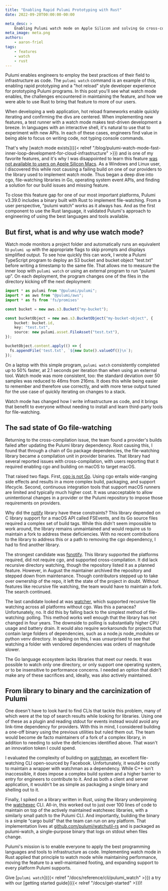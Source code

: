 ```yaml
---
title: "Enabling Rapid Pulumi Prototyping with Rust"
date: 2022-09-20T00:00:00-00:00

meta_desc: >
    Enabling Pulumi watch mode on Apple Silicon and solving Go cross-compilation by building on Rust
meta_image: meta.png
authors:
    - aaron-friel
tags:
    - features
    - watch
    - rust
---
```


Pulumi enables engineers to employ the best practices of their field to infrastructure as code. The
`pulumi watch` command is an example of this, enabling rapid prototyping and a "hot reload" style
developer experience for prototyping Pulumi programs. In this post you'll see what watch mode
enables, the challenges encountered in maintaining the feature, and how we were able to use Rust to
bring that feature to more of our users.

<!--more-->

When developing a web application, hot reload frameworks enable quickly iterating and confirming the
divs are centered. When implementing new features, a test runner with a watch mode makes test-driven
development a breeze. In languages with an interactive shell, it's natural to use that to experiment
with new APIs. In each of these cases, engineers find value in being able to focus on writing code,
not typing console commands.

That's why [watch mode exists]({{< relref "/blog/pulumi-watch-mode-fast-inner-loop-development-for-cloud-infrastructure" >}})
and is one of my favorite features, and it's why I was disappointed to learn this feature [was not
available to users on Apple Silicon Macs](https://github.com/pulumi/pulumi/pull/6497). As a Windows
and Linux user, I discovered this while root causing a failing build on one of our providers to the
library used to implement watch mode. Thus began a deep dive into cgo, file-watching libraries in
Go, operating system event APIs, and finding a solution for our build issues and missing feature.

To close this feature gap for one of our most important platforms, Pulumi v3.39.0 includes a binary
built with Rust to implement file-watching. From a user perspective, “pulumi watch” works as it
always has. And as the first component to use the Rust language, it validated Pulumi's approach to
engineering of using the best languages and tools available.

## But first, what is and why use watch mode?

Watch mode monitors a project folder and automatically runs an equivalent to `pulumi up` with the
appropriate flags to skip prompts and displays simplified output. To see how quickly this can work,
I wrote a Pulumi TypeScript program to deploy an S3 bucket and bucket object "test.txt" before
writing a timestamp to the same file. That allows me to measure the inner loop with `pulumi watch`
or using an external program to run “pulumi up”. On each deployment, the program changes one of the
files in the directory kicking off the next deployment:

```typescript
import * as pulumi from "@pulumi/pulumi";
import * as aws from "@pulumi/aws";
import * as fs from 'fs/promises'

const bucket = new aws.s3.Bucket("my-bucket");

const bucketObject = new aws.s3.BucketObject("my-bucket-object", {
    bucket: bucket.id,
    key: "test.txt",
    source: new pulumi.asset.FileAsset("test.txt"),
});

bucketObject.content.apply(() => {
  fs.appendFile('test.txt', `${new Date().valueOf()}\n`);
});
```

On a laptop with this simple program, `pulumi watch` consistently completed up to 50% faster, at 2.1
seconds per iteration than when using an external tool. Watch mode was more consistent, too: the
standard deviation over 50 samples was reduced to 46ms from 216ms. It does this while being easier
to remember and therefore use correctly, and with more terse output tuned for the use case of
quickly iterating on changes to a stack.

Watch mode has changed how I write infrastructure as code, and it brings that benefit to everyone
without needing to install and learn third-party tools for file-watching.

## The sad state of Go file-watching

Returning to the cross-compilation issue, the team found a provider's builds failed after updating
the Pulumi library dependency. Root causing this, I found that through a chain of Go package
dependencies, the file-watching library became a compilation unit in provider binaries. That library
had several reported issues with cross-compilation, with users reporting that it required enabling
cgo and building on macOS to target macOS.

That raised two flags. First, [cgo is not Go](https://dave.cheney.net/2016/01/18/cgo-is-not-go).
Using cgo entails wide-ranging side effects and results in a more complex build, packaging, and
support lifecycle. Second, continuous integration tools that support macOS runners are limited and
typically much higher cost. It was unacceptable to allow unintentional changes in a provider or the
Pulumi repository to impose those requirements on providers.

Why did the [notify](https://github.com/rjeczalik/notify) library have these constraints? This
library depended on C library support for a macOS API called FSEvents, and its Go source files
required a complex set of build tags. While this didn't seem impossible to work around, the library
remains unmaintained and would require us to maintain a fork to address these deficiencies. With no
recent contributions to the library to address this or a path to removing the cgo dependency, I had
to find another library.

The strongest candidate was [fsnotify](https://github.com/fsnotify/fsnotify). This library supported
the platforms required, did not require cgo, and supported cross-compilation. It did lack recursive
directory watching, though the repository listed it as a planned feature. However, in August the
maintainer archived the repository and stepped down from maintenance. Though contributors stepped up
to take over ownership of the repo, it left the state of the project in doubt. Without features like
recursive file watching, the team would have to maintain a fork. The search continued.

The last candidate looked at was [watcher](https://github.com/radovskyb/watcher/), which supported
recursive file watching across all platforms without cgo. Was this a panacea? Unfortunately, no. It
did this by falling back to the simplest method of file-watching: polling. This method works well
enough that the library has not changed in four years. The downside to polling is substantially
higher CPU usage and battery drain. It would also require workarounds for projects that contain
large folders of dependencies, such as a node.js node_modules or python venv directory. In spiking
on this, I was unsurprised to see that watching a folder with vendored dependencies was orders of
magnitude slower.

The Go language ecosystem lacks libraries that meet our needs. It was possible to watch only one
directory, or only support one operating system, or to be insensitive to performance concerns. I
needed an option that didn't make any of these sacrifices and, ideally, was also actively
maintained.

## From library to binary and the carcinization of Pulumi

One doesn't have to look hard to find CLIs that tackle this problem, many of which were at the top
of search results while looking for libraries. Using one of these as a plugin and reading stdout for
events instead would avoid any link-time dependency for providers. With this in mind, I considered
building a one-off binary using the previous utilities but ruled them out. The team would become de
facto maintainers of a fork of a complex library, in addition to needing to solve the deficiencies
identified above. That wasn't an innovation token I could spend.

I evaluated the complexity of building on [watchman](https://github.com/facebook/watchman), an
excellent file-watching CLI open-sourced by Facebook. Unfortunately, it would be costly to maintain
a wrapper with watchman as a dependency. While C++ isn't inaccessible, it does impose a complex
build system and a higher barrier to entry for engineers to contribute to it. And as both a client
and server application, it wouldn't be as simple as packaging a single binary and shelling out to
it.

Finally, I spiked on a library written in Rust, using the library underpinning the
[watchexec](https://github.com/watchexec/watchexec) CLI. All-in, this worked out to just over 100
lines of code to maintain on top of the actively maintained watchexec libraries, with a similarly
small patch to the Pulumi CLI. And importantly, building the binary is a simple “cargo build” that
the team can run on any platform. That implementation lives at
[github.com/pulumi/watchutil-rs](https://github.com/pulumi/watchutil-rs) and is packaged as
pulumi-watch, a single-purpose binary that logs on stdout when files change.

Pulumi's mission is to enable everyone to apply the best programming languages and tools to
infrastructure as code. Implementing watch mode in Rust applied that principle to watch mode while
maintaining performance, moving the feature to a well-maintained footing, and expanding support to
every platform Pulumi supports.

Give [`pulumi watch`]({{< relref "/docs/reference/cli/pulumi_watch" >}}) a try with our
[getting started guide]({{< relref "/docs/get-started" >}})!
